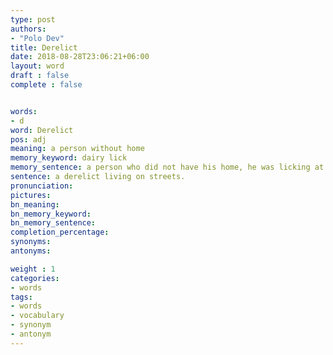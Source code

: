 ```yaml
---
type: post
authors:
- "Polo Dev"
title: Derelict
date: 2018-08-28T23:06:21+06:00
layout: word
draft : false
complete : false


words:
- d
word: Derelict
pos: adj
meaning: a person without home
memory_keyword: dairy lick
memory_sentence: a person who did not have his home, he was licking at the milk dairy.
sentence: a derelict living on streets.
pronunciation:
pictures:
bn_meaning:
bn_memory_keyword:
bn_memory_sentence:
completion_percentage:
synonyms:
antonyms:

weight : 1
categories:
- words
tags:
- words
- vocabulary
- synonym
- antonym
---
```

